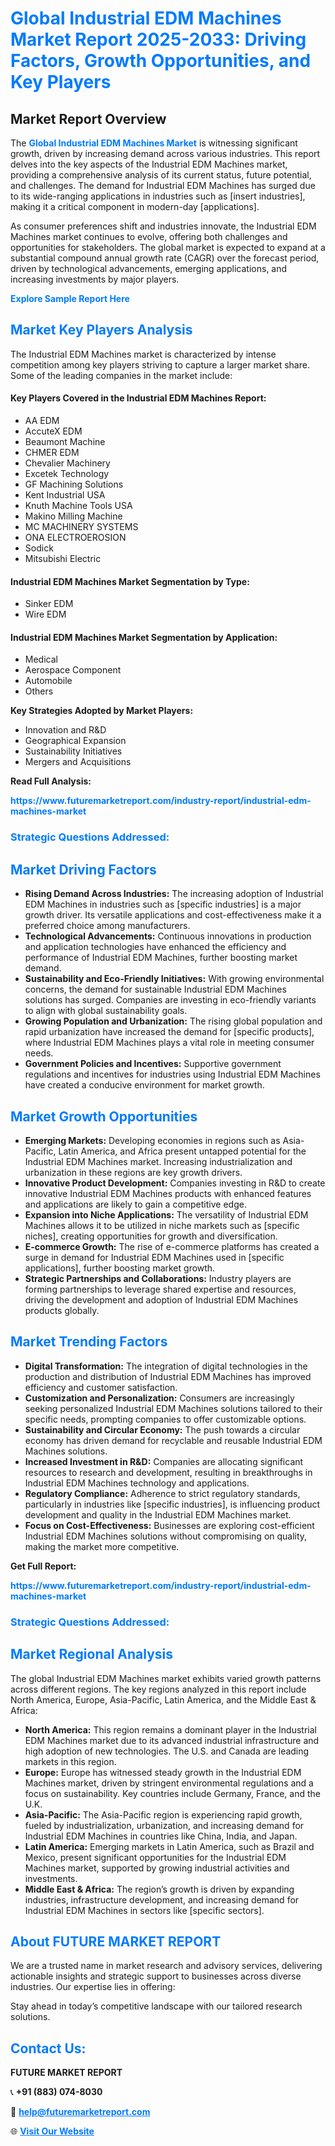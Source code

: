 <h1 style="color: #007BFF;">Global Industrial EDM Machines Market Report 2025-2033: Driving Factors, Growth Opportunities, and Key Players</h1>

<section id="overview">
<h2>Market Report Overview</h2>
<p>The <a href="https://www.futuremarketreport.com/industry-report/industrial-edm-machines-market" style="color: #007BFF; text-decoration: none;"><strong>Global Industrial EDM Machines Market</strong></a> is witnessing significant growth, driven by increasing demand across various industries. This report delves into the key aspects of the Industrial EDM Machines market, providing a comprehensive analysis of its current status, future potential, and challenges. The demand for Industrial EDM Machines has surged due to its wide-ranging applications in industries such as [insert industries], making it a critical component in modern-day [applications].</p>
<p>As consumer preferences shift and industries innovate, the Industrial EDM Machines market continues to evolve, offering both challenges and opportunities for stakeholders. The global market is expected to expand at a substantial compound annual growth rate (CAGR) over the forecast period, driven by technological advancements, emerging applications, and increasing investments by major players.</p>
</section>

<section id="overview">
<p><a href="https://www.futuremarketreport.com/request-sample/reportId=59829" style="color: #007BFF; text-decoration: none;"><strong>Explore Sample Report Here</strong></a></p>
</section>

<section id="key-players">
<h2 style="color: #007BFF;">Market Key Players Analysis</h2>
<p>The Industrial EDM Machines market is characterized by intense competition among key players striving to capture a larger market share. Some of the leading companies in the market include:</p>
<h4>Key Players Covered in the Industrial EDM Machines Report:</h4>
<ul><li>AA EDM</li><li>AccuteX EDM</li><li>Beaumont Machine</li><li>CHMER EDM</li><li>Chevalier Machinery</li><li>Excetek Technology</li><li>GF Machining Solutions</li><li>Kent Industrial USA</li><li>Knuth Machine Tools USA</li><li>Makino Milling Machine</li><li>MC MACHINERY SYSTEMS</li><li>ONA ELECTROEROSION</li><li>Sodick</li><li>Mitsubishi Electric</li></ul>
<h4>Industrial EDM Machines Market Segmentation by Type:</h4>
<ul><li>Sinker EDM</li><li>Wire EDM</li></ul>

<h4>Industrial EDM Machines Market Segmentation by Application:</h4>
<ul><li>Medical</li><li>Aerospace Component</li><li>Automobile</li><li>Others</li></ul>
<p><strong>Key Strategies Adopted by Market Players:</strong></p>
<ul>
<li>Innovation and R&D</li>
<li>Geographical Expansion</li>
<li>Sustainability Initiatives</li>
<li>Mergers and Acquisitions</li>
</ul>
</section>

<section>
<p><strong>Read Full Analysis: </strong></p><a href="https://www.futuremarketreport.com/industry-report/industrial-edm-machines-market" style="color: #007BFF; text-decoration: none;"><strong>https://www.futuremarketreport.com/industry-report/industrial-edm-machines-market</strong></a>
<h3 style="color: #007BFF;">Strategic Questions Addressed:</h3>
</section>

<section id="driving-factors">
<h2 style="color: #007BFF;">Market Driving Factors</h2>
<ul>
<li><strong>Rising Demand Across Industries:</strong> The increasing adoption of Industrial EDM Machines in industries such as [specific industries] is a major growth driver. Its versatile applications and cost-effectiveness make it a preferred choice among manufacturers.</li>
<li><strong>Technological Advancements:</strong> Continuous innovations in production and application technologies have enhanced the efficiency and performance of Industrial EDM Machines, further boosting market demand.</li>
<li><strong>Sustainability and Eco-Friendly Initiatives:</strong> With growing environmental concerns, the demand for sustainable Industrial EDM Machines solutions has surged. Companies are investing in eco-friendly variants to align with global sustainability goals.</li>
<li><strong>Growing Population and Urbanization:</strong> The rising global population and rapid urbanization have increased the demand for [specific products], where Industrial EDM Machines plays a vital role in meeting consumer needs.</li>
<li><strong>Government Policies and Incentives:</strong> Supportive government regulations and incentives for industries using Industrial EDM Machines have created a conducive environment for market growth.</li>
</ul>
</section>

<section id="growth-opportunities">
<h2 style="color: #007BFF;">Market Growth Opportunities</h2>
<ul>
<li><strong>Emerging Markets:</strong> Developing economies in regions such as Asia-Pacific, Latin America, and Africa present untapped potential for the Industrial EDM Machines market. Increasing industrialization and urbanization in these regions are key growth drivers.</li>
<li><strong>Innovative Product Development:</strong> Companies investing in R&D to create innovative Industrial EDM Machines products with enhanced features and applications are likely to gain a competitive edge.</li>
<li><strong>Expansion into Niche Applications:</strong> The versatility of Industrial EDM Machines allows it to be utilized in niche markets such as [specific niches], creating opportunities for growth and diversification.</li>
<li><strong>E-commerce Growth:</strong> The rise of e-commerce platforms has created a surge in demand for Industrial EDM Machines used in [specific applications], further boosting market growth.</li>
<li><strong>Strategic Partnerships and Collaborations:</strong> Industry players are forming partnerships to leverage shared expertise and resources, driving the development and adoption of Industrial EDM Machines products globally.</li>
</ul>
</section>

<section id="trending-factors">
<h2 style="color: #007BFF;">Market Trending Factors</h2>
<ul>
<li><strong>Digital Transformation:</strong> The integration of digital technologies in the production and distribution of Industrial EDM Machines has improved efficiency and customer satisfaction.</li>
<li><strong>Customization and Personalization:</strong> Consumers are increasingly seeking personalized Industrial EDM Machines solutions tailored to their specific needs, prompting companies to offer customizable options.</li>
<li><strong>Sustainability and Circular Economy:</strong> The push towards a circular economy has driven demand for recyclable and reusable Industrial EDM Machines solutions.</li>
<li><strong>Increased Investment in R&D:</strong> Companies are allocating significant resources to research and development, resulting in breakthroughs in Industrial EDM Machines technology and applications.</li>
<li><strong>Regulatory Compliance:</strong> Adherence to strict regulatory standards, particularly in industries like [specific industries], is influencing product development and quality in the Industrial EDM Machines market.</li>
<li><strong>Focus on Cost-Effectiveness:</strong> Businesses are exploring cost-efficient Industrial EDM Machines solutions without compromising on quality, making the market more competitive.</li>
</ul>
</section>

<section>
<p><strong>Get Full Report: </strong></p><a href="https://www.futuremarketreport.com/industry-report/industrial-edm-machines-market" style="color: #007BFF; text-decoration: none;"><strong>https://www.futuremarketreport.com/industry-report/industrial-edm-machines-market</strong></a>
<h3 style="color: #007BFF;">Strategic Questions Addressed:</h3>
</section>


<section id="regional-analysis">
<h2 style="color: #007BFF;">Market Regional Analysis</h2>
<p>The global Industrial EDM Machines market exhibits varied growth patterns across different regions. The key regions analyzed in this report include North America, Europe, Asia-Pacific, Latin America, and the Middle East & Africa:</p>
<ul>
<li><strong>North America:</strong> This region remains a dominant player in the Industrial EDM Machines market due to its advanced industrial infrastructure and high adoption of new technologies. The U.S. and Canada are leading markets in this region.</li>
<li><strong>Europe:</strong> Europe has witnessed steady growth in the Industrial EDM Machines market, driven by stringent environmental regulations and a focus on sustainability. Key countries include Germany, France, and the U.K.</li>
<li><strong>Asia-Pacific:</strong> The Asia-Pacific region is experiencing rapid growth, fueled by industrialization, urbanization, and increasing demand for Industrial EDM Machines in countries like China, India, and Japan.</li>
<li><strong>Latin America:</strong> Emerging markets in Latin America, such as Brazil and Mexico, present significant opportunities for the Industrial EDM Machines market, supported by growing industrial activities and investments.</li>
<li><strong>Middle East & Africa:</strong> The region’s growth is driven by expanding industries, infrastructure development, and increasing demand for Industrial EDM Machines in sectors like [specific sectors].</li>
</ul>
</section>

<footer>
<h2 style="color: #007BFF;">About FUTURE MARKET REPORT</h2>
<p>We are a trusted name in market research and advisory services, delivering actionable insights and strategic support to businesses across diverse industries. Our expertise lies in offering:</p>

<p>Stay ahead in today’s competitive landscape with our tailored research solutions.</p>

<h2 style="color: #007BFF;">Contact Us:</h2>
<p><strong>FUTURE MARKET REPORT</strong></p>
<p>📞 <strong>+91 (883) 074-8030</strong></p>
<p>📧 <strong><a href="mailto:help@futuremarketreport.com" style="color: #007BFF;">help@futuremarketreport.com</a></strong></p>
<p>🌐 <strong><a href="https://www.futuremarketreport.com/" style="color: #007BFF;">Visit Our Website</a></strong></p>
</footer>